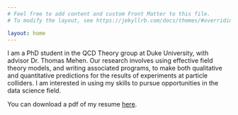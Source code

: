 ```yaml
---
# Feel free to add content and custom Front Matter to this file.
# To modify the layout, see https://jekyllrb.com/docs/themes/#overriding-theme-defaults

layout: home
---
```


I am a PhD student in the QCD Theory group at Duke University, with advisor Dr. Thomas Mehen.  Our research involves using effective field theory models, and writing associated programs, to make both qualitative and quantitative predictions for the results of experiments at particle colliders.  I am interested in using my skills to pursue opportunities in the data science field.

You can download a pdf of my resume [here](https://github.com/reedhodges/reedhodges.github.io/blob/main/ReedHodges_Resume.pdf).